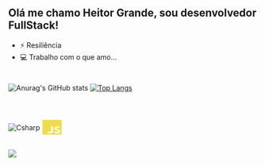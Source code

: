 ## Olá me chamo Heitor Grande, sou desenvolvedor FullStack!

- ⚡ Resiliência
- 💻 Trabalho com o que amo...

#

![Anurag's GitHub stats](https://github-readme-stats.vercel.app/api?username=Heitor-Grande&show_icons=true&theme=dracula&count_private=true)
[![Top Langs](https://github-readme-stats.vercel.app/api/top-langs/?username=Heitor-Grande&theme=dracula&langs_count=8)](https://github.com/guilhermesant0sgithub-readme-stats)

#

<div style="display: inline_block"><br>
  <img align="center" alt="Csharp" height="30" width="40" src="https://img.shields.io/badge/Node.js-43853D?style=for-the-badge&logo=node.js&logoColor=white">
  <img align="center" alt="Javascript" height="30" width="40" src="https://raw.githubusercontent.com/devicons/devicon/master/icons/javascript/javascript-plain.svg">
</div>
  
  ##
 
<div> 
  <a href="https://www.linkedin.com/in/guilhermesants/" target="_blank"><img src="https://www.linkedin.com/in/heitor-grande-a936b3227" target="_blank"></a> 
  
</div>
